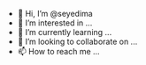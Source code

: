 - 👋 Hi, I’m @seyedima
- 👀 I’m interested in ...
- 🌱 I’m currently learning ...
- 💞️ I’m looking to collaborate on ...
- 📫 How to reach me ...

<!---
seyedima/seyedima is a ✨ special ✨ repository because its `README.md` (this file) appears on your GitHub profile.
You can click the Preview link to take a look at your changes.
--->
